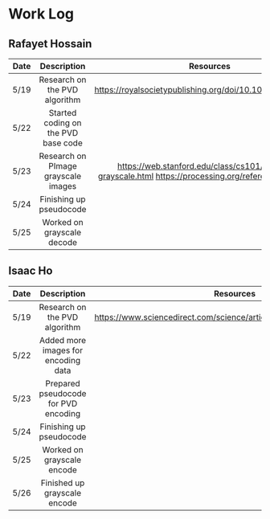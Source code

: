 # Work Log

## Rafayet Hossain

| Date | Description | Resources |
| :---: | :---: | :---: |
| 5/19 | Research on the PVD algorithm | https://royalsocietypublishing.org/doi/10.1098/rsos.161066 |
| 5/22 | Started coding on the PVD base code | |
| 5/23 | Research on PImage grayscale images | https://web.stanford.edu/class/cs101/image-6-grayscale.html https://processing.org/reference/filter_.html |
| 5/24 | Finishing up pseudocode | |
| 5/25 | Worked on grayscale decode | |

## Isaac Ho

| Date | Description | Resources |
| :---: | :---: | :---: |
| 5/19 | Research on the PVD algorithm | https://www.sciencedirect.com/science/article/pii/S0167865502004026 |
| 5/22 | Added more images for encoding data | |
| 5/23 | Prepared pseudocode for PVD encoding | |
| 5/24 | Finishing up pseudocode | |
| 5/25 | Worked on grayscale encode | | 
| 5/26 | Finished up grayscale encode | |
